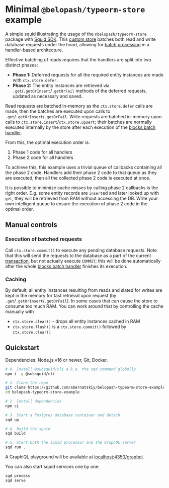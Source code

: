 # Minimal `@belopash/typeorm-store` example

A simple squid illustrating the usage of the `@belopash/typeorm-store` package with [Squid SDK](https://docs.subsquid.io/sdk/). This [custom store](https://docs.subsquid.io/sdk/resources/persisting-data/overview) batches both read and write database requests under the hood, allowing for [batch processing](https://docs.subsquid.io/sdk/resources/basics/batch-processing) in a handler-based architecture.

Effective batching of reads requires that the handlers are split into two distinct phases:

* **Phase 1:** Deferred requests for all the required entity instances are made with `ctx.store.defer`.
* **Phase 2:** The entity instances are retrieved via `.get`/`.getOrInsert`/`.getOrFail` methods of the deferred requests, updated as necessary and saved.

Read requests are batched in-memory as the `ctx.store.defer` calls are made, then the batches are executed upon calls to `.get`/`.getOrInsert`/`.getOrFail`. Write requests are batched in-memory upon calls to `ctx.store.insert`/`ctx.store.upsert`; their batches are normally executed internally by the store after each execution of the [blocks batch handler](https://docs.subsquid.io/sdk/reference/processors/architecture/#processorrun).

From this, the optimal execution order is:

1. Phase 1 code for all handlers
2. Phase 2 code for all handlers

To achieve this, this example uses a trivial queue of callbacks containing all the phase 2 code. Handlers add their phase 2 code to that queue as they are executed, then all the collected phase 2 code is executed at once.

It is possible to minimize cache misses by calling phase 2 callbacks is the right order. E.g. some entity records are `insert`ed and later looked up with `get`, they will be retrieved from RAM without accessing the DB. Write your own intelligent queue to ensure the execution of phase 2 code in the optimal order.

## Manual controls

### Execution of batched requests

Call `ctx.store.commit()` to execute any pending database requests. Note that this will send the requests to the database as a part of the current [transaction](https://www.postgresql.org/docs/current/tutorial-transactions.html), but not actually execute `COMMIT`; this will be done automatically after the whole [blocks batch handler](https://docs.subsquid.io/sdk/reference/processors/architecture/#processorrun) finishes its execution.

### Caching

By default, all entity instances resulting from reads and slated for writes are kept in the memory for fast retrieval upon request (by `.get`/`.getOrInsert`/`.getOrFail`). In some cases that can cause the store to consume too much RAM. You can work around that by controlling the cache manually with

* `ctx.store.clear()` - drops all entity instances cached in RAM
* `ctx.store.flush()` is a `ctx.store.commit()` followed by `ctx.store.clear()`

## Quickstart

Dependencies: Node.js v16 or newer, Git, Docker.

```bash
# 0. Install @subsquid/cli a.k.a. the sqd command globally
npm i -g @subsquid/cli

# 1. Clone the repo
git clone https://github.com/abernatskiy/belopash-typeorm-store-example
cd belopash-typeorm-store-example

# 2. Install dependencies
npm ci

# 3. Start a Postgres database container and detach
sqd up

# 4. Build the squid
sqd build

# 5. Start both the squid processor and the GraphQL server
sqd run .
```
A GraphiQL playground will be available at [localhost:4350/graphql](http://localhost:4350/graphql).

You can also start squid services one by one:
```bash
sqd process
sqd serve
```
